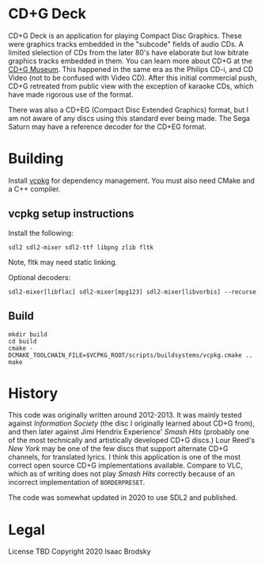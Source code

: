 # CD+G Deck

CD+G Deck is an application for playing Compact Disc Graphics. These were graphics tracks embedded in the "subcode" fields of audio CDs. A limited slelection of CDs from the later 80's have elaborate but low bitrate graphics tracks embedded in them. You 
can learn more about CD+G at the [CD+G Museum](http://www.cdplusg.com/cdplusg/Main.html). This happened in the same era as the Philips CD-i, and CD Video (not to be confused with Video CD). After this initial commercial push, CD+G retreated from public 
view with the exception of karaoke CDs, which have made rigorous use of the format.

There was also a CD+EG (Compact Disc Extended Graphics) format, but I am not aware of any discs using this standard ever being made. The Sega Saturn may have a reference decoder for the CD+EG format.

# Building

Install [vcpkg](github.com/microsoft/vcpkg/) for dependency management. You must also need CMake and a C++ compiler.

## vcpkg setup instructions

Install the following:

```
sdl2 sdl2-mixer sdl2-ttf libpng zlib fltk
```

Note, fltk may need static linking.

Optional decoders:

```
sdl2-mixer[libflac] sdl2-mixer[mpg123] sdl2-mixer[libvorbis] --recurse
```

## Build

```
mkdir build
cd build
cmake -DCMAKE_TOOLCHAIN_FILE=$VCPKG_ROOT/scripts/buildsystems/vcpkg.cmake ..
make
```

# History

This code was originally written around 2012-2013. It was mainly tested against *Information Society* (the disc I originally learned about CD+G from), and then later against Jimi Hendrix Experience' *Smash Hits* (probably one of the most technically and 
artistically developed CD+G discs.) Lour Reed's *New York* may be one of the few discs that support alternate CD+G channels, for translated lyrics. I think this application is one of the most correct open source CD+G implementations available. 
Compare to VLC, which as of writing does not play *Smash Hits* correctly because of an incorrect implementation of `BORDERPRESET`.

The code was somewhat updated in 2020 to use SDL2 and published.

# Legal

License TBD
Copyright 2020 Isaac Brodsky
